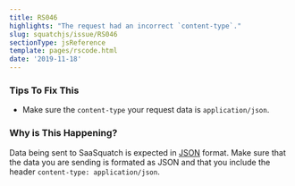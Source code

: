 ```yaml
---
title: RS046
highlights: "The request had an incorrect `content-type`."
slug: squatchjs/issue/RS046
sectionType: jsReference
template: pages/rscode.html
date: '2019-11-18'
---
```


### Tips To Fix This

 - Make sure the `content-type` your request data is `application/json`.

### Why is This Happening?

Data being sent to SaaSquatch is expected in [JSON](http://www.json.org/) format. Make sure that the data you are sending is formated as JSON and that you include the header `content-type: application/json`.
